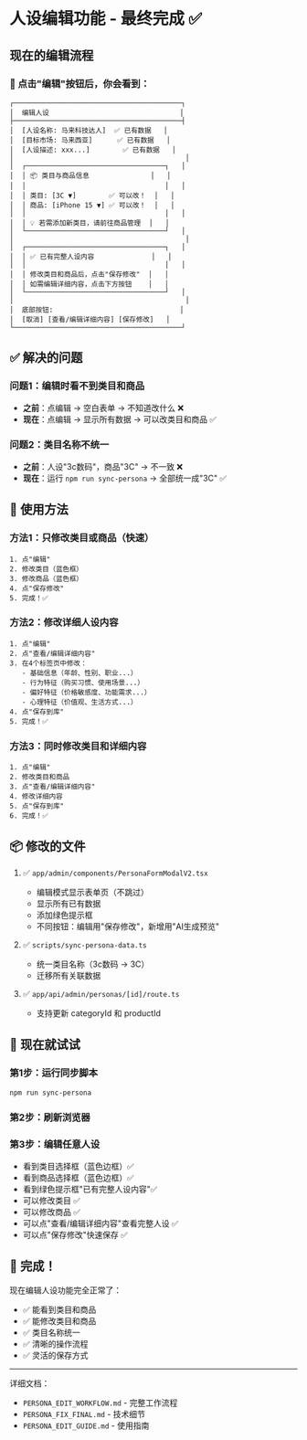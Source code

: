 # 人设编辑功能 - 最终完成 ✅

## 现在的编辑流程

### 📝 点击"编辑"按钮后，你会看到：

```
┌─────────────────────────────────────────┐
│  编辑人设                                │
├─────────────────────────────────────────┤
│  [人设名称: 马来科技达人]  ✅ 已有数据   │
│  [目标市场: 马来西亚]      ✅ 已有数据   │
│  [人设描述: xxx...]        ✅ 已有数据   │
│                                          │
│  ┌──────────────────────────────────┐   │
│  │ 📦 类目与商品信息               │   │
│  │                                  │   │
│  │ 类目: [3C ▼]        ✅ 可以改！  │   │
│  │ 商品: [iPhone 15 ▼] ✅ 可以改！  │   │
│  │                                  │   │
│  │ 💡 若需添加新类目，请前往商品管理  │   │
│  └──────────────────────────────────┘   │
│                                          │
│  ┌──────────────────────────────────┐   │
│  │ ✅ 已有完整人设内容              │   │
│  │                                  │   │
│  │ 修改类目和商品后，点击"保存修改"  │   │
│  │ 如需编辑详细内容，点击下方按钮    │   │
│  └──────────────────────────────────┘   │
│                                          │
│  底部按钮:                               │
│  [取消] [查看/编辑详细内容] [保存修改]   │
└─────────────────────────────────────────┘
```

## ✅ 解决的问题

### 问题1：编辑时看不到类目和商品
- **之前**：点编辑 → 空白表单 → 不知道改什么 ❌
- **现在**：点编辑 → 显示所有数据 → 可以改类目和商品 ✅

### 问题2：类目名称不统一
- **之前**：人设"3c数码"，商品"3C" → 不一致 ❌
- **现在**：运行 `npm run sync-persona` → 全部统一成"3C" ✅

## 🎯 使用方法

### 方法1：只修改类目或商品（快速）
```
1. 点"编辑"
2. 修改类目（蓝色框）
3. 修改商品（蓝色框）
4. 点"保存修改"
5. 完成！✅
```

### 方法2：修改详细人设内容
```
1. 点"编辑"
2. 点"查看/编辑详细内容"
3. 在4个标签页中修改：
   - 基础信息（年龄、性别、职业...）
   - 行为特征（购买习惯、使用场景...）
   - 偏好特征（价格敏感度、功能需求...）
   - 心理特征（价值观、生活方式...）
4. 点"保存到库"
5. 完成！✅
```

### 方法3：同时修改类目和详细内容
```
1. 点"编辑"
2. 修改类目和商品
3. 点"查看/编辑详细内容"
4. 修改详细内容
5. 点"保存到库"
6. 完成！✅
```

## 📦 修改的文件

1. ✅ `app/admin/components/PersonaFormModalV2.tsx`
   - 编辑模式显示表单页（不跳过）
   - 显示所有已有数据
   - 添加绿色提示框
   - 不同按钮：编辑用"保存修改"，新增用"AI生成预览"

2. ✅ `scripts/sync-persona-data.ts`
   - 统一类目名称（3c数码 → 3C）
   - 迁移所有关联数据

3. ✅ `app/api/admin/personas/[id]/route.ts`
   - 支持更新 categoryId 和 productId

## 🚀 现在就试试

### 第1步：运行同步脚本
```bash
npm run sync-persona
```

### 第2步：刷新浏览器

### 第3步：编辑任意人设
- 看到类目选择框（蓝色边框）✅
- 看到商品选择框（蓝色边框）✅
- 看到绿色提示框"已有完整人设内容"✅
- 可以修改类目 ✅
- 可以修改商品 ✅
- 可以点"查看/编辑详细内容"查看完整人设 ✅
- 可以点"保存修改"快速保存 ✅

## 🎉 完成！

现在编辑人设功能完全正常了：
- ✅ 能看到类目和商品
- ✅ 能修改类目和商品
- ✅ 类目名称统一
- ✅ 清晰的操作流程
- ✅ 灵活的保存方式

---

详细文档：
- `PERSONA_EDIT_WORKFLOW.md` - 完整工作流程
- `PERSONA_FIX_FINAL.md` - 技术细节
- `PERSONA_EDIT_GUIDE.md` - 使用指南

